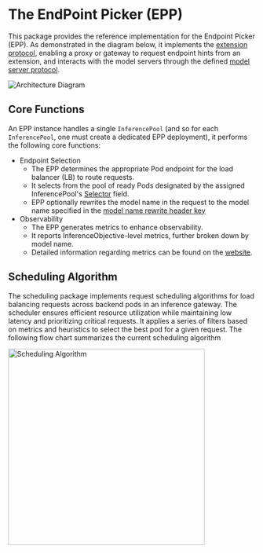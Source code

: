 # The EndPoint Picker (EPP)
This package provides the reference implementation for the Endpoint Picker (EPP). As demonstrated in the diagram below, it implements the [extension protocol](../../docs/proposals/004-endpoint-picker-protocol), enabling a proxy or gateway to request endpoint hints from an extension, and interacts with the model servers through the defined [model server protocol](../..//docs/proposals/003-model-server-protocol).

![Architecture Diagram](../../docs/endpoint-picker.svg)


## Core Functions

An EPP instance handles a single `InferencePool` (and so for each `InferencePool`, one must create a dedicated EPP deployment), it performs the following core functions:

- Endpoint Selection
  - The EPP determines the appropriate Pod endpoint for the load balancer (LB) to route requests.
  - It selects from the pool of ready Pods designated by the assigned InferencePool's [Selector](https://github.com/kubernetes-sigs/gateway-api-inference-extension/blob/7e3cd457cdcd01339b65861c8e472cf27e6b6e80/api/v1alpha1/inferencepool_types.go#L53) field.
  - EPP optionally rewrites the model name in the request to the model name specified in the [model name rewrite header key](https://github.com/kubernetes-sigs/gateway-api-inference-extension/blob/cc9d7711f2661a09beb1b4cc26fa0bae48c47d4d/pkg/epp/metadata/consts.go#L34)
- Observability
  - The EPP generates metrics to enhance observability.
  - It reports InferenceObjective-level metrics, further broken down by model name.
  - Detailed information regarding metrics can be found on the [website](https://gateway-api-inference-extension.sigs.k8s.io/guides/metrics/).


## Scheduling Algorithm 
The scheduling package implements request scheduling algorithms for load balancing requests across backend pods in an inference gateway. The scheduler ensures efficient resource utilization while maintaining low latency and prioritizing critical requests. It applies a series of filters based on metrics and heuristics to select the best pod for a given request. The following flow chart summarizes the current scheduling algorithm

<img src="../../docs/scheduler-flowchart.png" alt="Scheduling Algorithm" width="400" />
